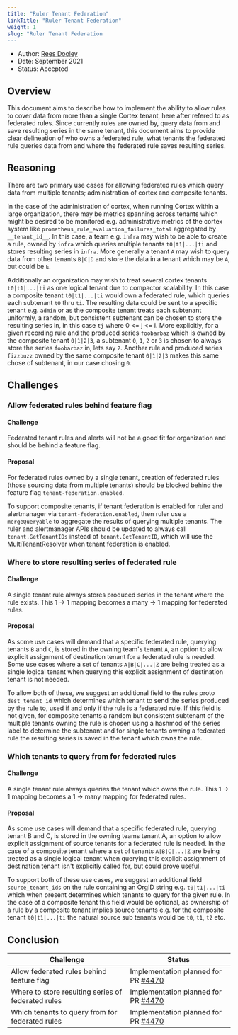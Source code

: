```yaml
---
title: "Ruler Tenant Federation"
linkTitle: "Ruler Tenant Federation"
weight: 1
slug: "Ruler Tenant Federation
---
```


- Author: [Rees Dooley](https://github.com/rdooley)
- Date: September 2021
- Status: Accepted

## Overview

This document aims to describe how to implement the ability to allow rules to cover data from more than a single Cortex tenant, here after refered to as federated rules. Since currently rules are owned by, query data from and save resulting series in the same tenant, this document aims to provide clear delineation of who owns a federated rule, what tenants the federated rule queries data from and where the federated rule saves resulting series.

## Reasoning

There are two primary use cases for allowing federated rules which query data from multiple tenants; administration of cortex and composite tenants.

In the case of the administration of cortex, when running Cortex within a large organization, there may be metrics spanning across tenants which might be desired to be monitored e.g. administrative metrics of the cortex system like `prometheus_rule_evaluation_failures_total` aggregated by `__tenant_id__`. In this case, a team e.g. `infra` may wish to be able to create a rule, owned by `infra` which queries multiple tenants `t0|t1|...|ti` and stores resulting series in `infra`. More generally a tenant `A` may wish to query data from other tenants `B|C|D` and store the data in a tenant which may be `A`, but could be `E`.

Additionally an organization may wish to treat several cortex tenants `t0|t1|...|ti` as one logical tenant due to compactor scalability. In this case a composite tenant `t0|t1|...|ti` would own a federated rule, which queries each subtenant `t0` thru `ti`. The resulting data could be sent to a specific tenant e.g. `admin` or as the composite tenant treats each subtenant uniformly, a random, but consistent subtenant can be chosen to store the resulting series in, in this case `tj` where 0 <= j <= i.
More explicitly, for a given recording rule and the produced series `foobarbaz` which is owned by the composite tenant `0|1|2|3`, a subtenant `0`, `1`, `2` or `3` is chosen to always store the series `foobarbaz` in, lets say `2`. Another rule and produced series `fizzbuzz` owned by the same composite tenant `0|1|2|3` makes this same chose of subtenant, in our case chosing `0`.

## Challenges

### Allow federated rules behind feature flag

#### Challenge

Federated tenant rules and alerts will not be a good fit for organization and should be behind a feature flag.

#### Proposal

For federated rules owned by a single tenant, creation of federated rules (those sourcing data from multiple tenants) should be blocked behind the feature flag `tenant-federation.enabled`.

To support composite tenants, if tenant federation is enabled for ruler and alertmanager via `tenant-federation.enabled`, then ruler use a `mergeQueryable` to aggregate the results of querying multiple tenants. The ruler and alertmanager APIs should be updated to always call `tenant.GetTenantIDs` instead of `tenant.GetTenantID`, which will use the MultiTenantResolver when tenant federation is enabled.

### Where to store resulting series of federated rule

#### Challenge

A single tenant rule always stores produced series in the tenant where the rule exists. This 1 -> 1 mapping becomes a many -> 1 mapping for federated rules.

#### Proposal

As some use cases will demand that a specific federated rule, querying tenants `B` and `C`, is stored in the owning team's tenant `A`, an option to allow explicit assignment of destination tenant for a federated rule is needed. Some use cases where a set of tenants `A|B|C|...|Z` are being treated as a single logical tenant when querying this explicit assignment of destination tenant is not needed.

To allow both of these, we suggest an additional field to the rules proto `dest_tenant_id` which determines which tenant to send the series produced by the rule to, used if and only if the rule is a federated rule. If this field is not given, for composite tenants a random but consistent subtenant of the multiple tenants owning the rule is chosen using a hashmod of the series label to determine the subtenant and for single tenants owning a federated rule the resulting series is saved in the tenant which owns the rule.

### Which tenants to query from for federated rules

#### Challenge

A single tenant rule always queries the tenant which owns the rule. This 1 -> 1 mapping becomes a 1 -> many mapping for federated rules.

#### Proposal

As some use cases will demand that a specific federated rule, querying tenant B and C, is stored in the owning teams tenant A, an option to allow explicit assignment of source tenants for a federated rule is needed. In the case of a composite tenant where a set of tenants `A|B|C|...|Z` are being treated as a single logical tenant when querying this explicit assignment of destination tenant isn't explicitly called for, but could prove useful.

To support both of these use cases, we suggest an additional field `source_tenant_ids` on the rule containing an OrgID string e.g. `t0|t1|...|ti` which when present determines which tenants to query for the given rule. In the case of a composite tenant this field would be optional, as ownership of a rule by a composite tenant implies source tenants e.g. for the composite tenant `t0|t1|...|ti` the natural source sub tenants would be `t0`, `t1`, `t2` etc.

## Conclusion

| Challenge                                                                | Status                                |
|--------------------------------------------------------------------------|---------------------------------------|
| Allow federated rules behind feature flag                                | Implementation planned for PR [#4470] |
| Where to store resulting series of federated rules                       | Implementation planned for PR [#4470] |
| Which tenants to query from for federated rules                          | Implementation planned for PR [#4470] |

[#4470]: https://github.com/cortexproject/cortex/pull/4470
